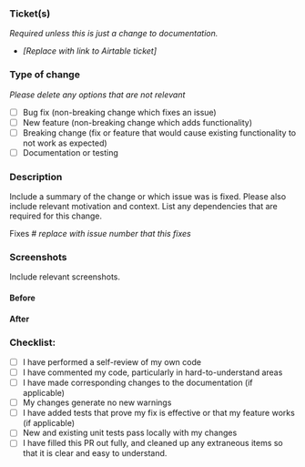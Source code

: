 ### Ticket(s)

_Required unless this is just a change to documentation._

-   _[Replace with link to Airtable ticket]_

### Type of change

_Please delete any options that are not relevant_

-   [ ] Bug fix (non-breaking change which fixes an issue)
-   [ ] New feature (non-breaking change which adds functionality)
-   [ ] Breaking change (fix or feature that would cause existing functionality to not work as expected)
-   [ ] Documentation or testing

### Description

Include a summary of the change or which issue was is fixed. Please also include relevant motivation and context. List any dependencies that are required for this change.

Fixes # _replace with issue number that this fixes_

### Screenshots

Include relevant screenshots.

#### Before

#### After

### Checklist:

-   [ ] I have performed a self-review of my own code
-   [ ] I have commented my code, particularly in hard-to-understand areas
-   [ ] I have made corresponding changes to the documentation (if applicable)
-   [ ] My changes generate no new warnings
-   [ ] I have added tests that prove my fix is effective or that my feature works (if applicable)
-   [ ] New and existing unit tests pass locally with my changes
-   [ ] I have filled this PR out fully, and cleaned up any extraneous items so that it is clear and easy to understand.
